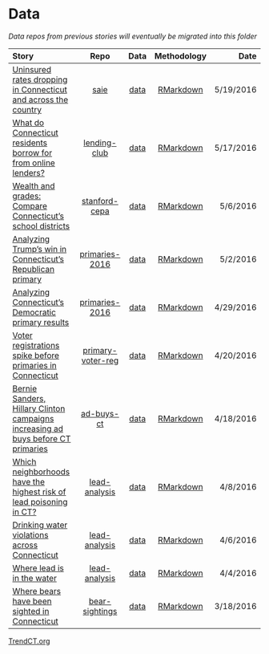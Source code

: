 # Data

*Data repos from previous stories will eventually be migrated into this folder*

|  **Story** | **Repo** | **Data** | **Methodology** | **Date** |
|  :------ | :------: | :------: | :------: | ------: |
|  [Uninsured rates dropping in Connecticut and across the country](http://trendct.org/2016/05/19/uninsured-rates-dropping-in-connecticut) | [saie](https://github.com/trendct/data/tree/master/2016/05/stanford-cepa) | [data](https://github.com/trendct/data/tree/master/2016/05/stanford-cepa/data) | [RMarkdown](http://trendct.github.io/data/2016/05/lending-club/) | 5/19/2016 |
|  [What do Connecticut residents borrow for from online lenders?](http://trendct.org/2016/05/17/what-people-took-out-loans-for-in-connecticut) | [lending-club](https://github.com/trendct/data/tree/master/2016/05/stanford-cepa) | [data](https://github.com/trendct/data/tree/master/2016/05/stanford-cepa/data) | [RMarkdown](http://trendct.github.io/data/2016/05/lending-club/) | 5/17/2016 |
|  [Wealth and grades: Compare Connecticut’s school districts](http://trendct.org/2016/05/06/wealth-and-grades-compare-connecticuts-school-districts/) | [stanford-cepa](https://github.com/trendct/data/tree/master/2016/05/stanford-cepa) | [data](https://github.com/trendct/data/tree/master/2016/05/stanford-cepa/data) | [RMarkdown](http://trendct.github.io/data/2016/05/stanford-cepa/) | 5/6/2016 |
|  [Analyzing Trump’s win in Connecticut’s Republican primary](http://trendct.org/2016/05/02/analyzing-trumps-win-in-connecticuts-primary-election/) | [primaries-2016](https://github.com/trendct/data/tree/master/2016/04/primaries-2016) | [data](https://github.com/trendct/data/tree/master/2016/04/primaries-2016/data) | [RMarkdown](http://trendct.org/2016/05/02/analyzing-trumps-win-in-connecticuts-primary-election/) | 5/2/2016 |
|  [Analyzing Connecticut’s Democratic primary results](http://trendct.org/2016/04/29/analyzing-connecticuts-democratic-primary-results/) | [primaries-2016](https://github.com/trendct/data/tree/master/2016/04/primaries-2016) | [data](https://github.com/trendct/data/tree/master/2016/04/primaries-2016/data) | [RMarkdown](http://trendct.github.io/data/2016/04/primaries-2016/analyzing2008-2016.html) | 4/29/2016 |
|  [Voter registrations spike before primaries in Connecticut](http://trendct.org/2016/04/20/voter-registrations-spike-before-primaries-in-connecticut/) | [primary-voter-reg](https://github.com/trendct/data/tree/master/2016/04/primary-voter-reg) | [data](https://github.com/trendct/data/tree/master/2016/04/primary-voter-reg/data) | [RMarkdown](http://trendct.github.io/data/2016/04/primary-voter-reg/) | 4/20/2016 |
|  [Bernie Sanders, Hillary Clinton campaigns increasing ad buys before CT primaries](http://trendct.org/?p=11872) | [ad-buys-ct](https://github.com/trendct/data/tree/master/2016/04/ad-buys-ct) | [data](https://github.com/trendct/data/tree/master/2016/04/ad-buys-ct/data) | [RMarkdown](http://trendct.github.io/data/2016/04/ad-buys-ct/ad-buys-analysis.html) | 4/18/2016 |
|  [Which neighborhoods have the highest risk of lead poisoning in CT?](http://trendct.org/2016/04/08/where-the-risk-for-lead-poisoning-in-connecticut-is-highest/) | [lead-analysis](https://github.com/trendct/data/tree/master/2016/03/lead-analysis) | [data](https://github.com/trendct/data/tree/master/2016/03/lead-analysis/data) | [RMarkdown](http://trendct.github.io/data/2016/03/lead-analysis/lead_risk_analysis.html) | 4/8/2016 |
|  [Drinking water violations across Connecticut](http://trendct.org/2016/04/06/drinking-water-violations-across-connecticut/) | [lead-analysis](https://github.com/trendct/data/tree/master/2016/03/lead-analysis) | [data](https://github.com/trendct/data/tree/master/2016/03/lead-analysis/data) | [RMarkdown](http://trendct.github.io/data/2016/03/lead-analysis/violations.html) | 4/6/2016 |
|  [Where lead is in the water](http://trendct.org/2016/04/04/where-lead-was-detected-in-connecticuts-drinking-water/) | [lead-analysis](https://github.com/trendct/data/tree/master/2016/03/lead-analysis) | [data](https://github.com/trendct/data/tree/master/2016/03/lead-analysis/data) | [RMarkdown](http://trendct.github.io/data/2016/03/lead-analysis/elevated_lead_levels.html) | 4/4/2016 |
|  [Where bears have been sighted in Connecticut](http://trendct.org/2016/03/22/where-bears-have-been-sighted-in-connecticut/) | [bear-sightings](https://github.com/trendct/data/tree/master/2016/03/bear-sightings) | [data](https://github.com/trendct/data/tree/master/2016/03/bear-sightings/data) | [RMarkdown](http://trendct.github.io/data/2016/03/bear-sightings/) | 3/18/2016 |

<a href="http://trendct.org">TrendCT.org</a>
